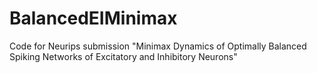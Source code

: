 # BalancedEIMinimax
Code for Neurips submission "Minimax Dynamics of Optimally Balanced Spiking Networks of Excitatory and Inhibitory Neurons"
